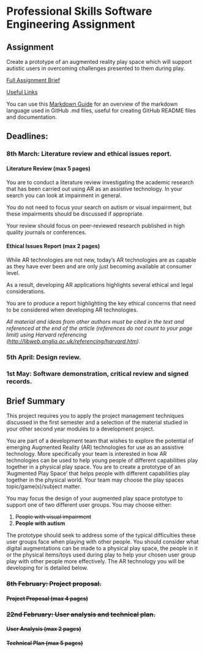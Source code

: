 # Professional Skills Software Engineering Assignment

## Assignment
Create a prototype of an augmented reality play space which will support autistic users in overcoming challenges presented to them during play.

[Full Assignment Brief](https://github.com/crouchbindset/professionalskills/blob/master/BRIEF.md)

[Useful Links](https://github.com/crouchbindset/professionalskills/blob/master/LINKS.md)

You can use this [Markdown Guide](https://guides.github.com/features/mastering-markdown/) for an overview of the markdown language used in GitHub .md files, useful for creating GitHub README files and documentation.

## Deadlines: 

### 8th March: Literature review and ethical issues report. 

#### Literature Review (max 5 pages)

You are to conduct a literature review investigating the academic research that has been carried out using AR as an assistive technology. In your search you can look at impairment in general.

You do not need to focus your search on autism or visual impairment, but these impairments should be discussed if appropriate.

Your review should focus on peer-reviewed research published in high quality journals or conferences.

#### Ethical Issues Report (max 2 pages)

While AR technologies are not new, today’s AR technologies are as capable as they have ever been and are only just becoming available at consumer level.

As a result, developing AR applications highlights several ethical and legal considerations.

You are to produce a report highlighting the key ethical concerns that need to be considered when developing AR technologies. 

*All material and ideas from other authors must be cited in the text and referenced at the end of the article (references do not count to your page limit) using Harvard referencing (http://libweb.anglia.ac.uk/referencing/harvard.htm).*

### 5th April: Design review. 

### 1st May: Software demonstration, critical review and signed records.

## Brief Summary 

This project requires you to apply the project management techniques discussed in the first semester and a selection of the material studied in your other second year modules to a development project. 

You are part of a development team that wishes to explore the potential of emerging Augmented Reality (AR) technologies for use as an assistive technology. More specifically your team is interested in how AR technologies can be used to help young people of different capabilities play together in a physical play space. You are to create a prototype of an ‘Augmented Play Space’ that helps people with different capabilities play together in the physical world. Your team may choose the play spaces topic/game(s)/subject matter. 

You may focus the design of your augmented play space prototype to support one of two different user groups. You may choose either: 

1. ~~People with visual impairment~~
2. **People with autism**

The prototype should seek to address some of the typical difficulties these user groups face when playing with other people. You should consider what digital augmentations can be made to a physical play space, the people in it or the physical items/toys used during play to help your chosen user group play with other people more effectively. The AR technology you will be developing for is detailed below.

### ~~8th February: Project proposal.~~

#### ~~Project Proposal (max 4 pages)~~

### ~~22nd February: User analysis and technical plan.~~

#### ~~User Analysis (max 2 pages)~~

#### ~~Technical Plan (max 5 pages)~~
